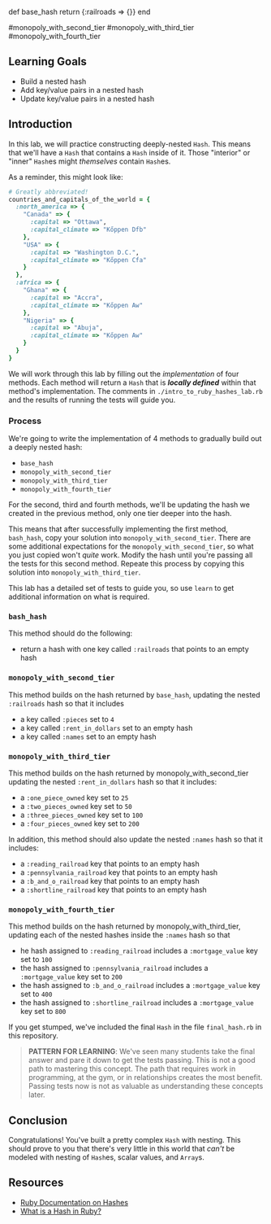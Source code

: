 def base_hash
return {:railroads => {}}
end
  
  
#monopoly_with_second_tier
#monopoly_with_third_tier
#monopoly_with_fourth_tier
  


## Learning Goals

- Build a nested hash
- Add key/value pairs in a nested hash
- Update key/value pairs in a nested hash

## Introduction

In this lab, we will practice constructing deeply-nested `Hash`. This means
that we'll have a `Hash` that contains a `Hash` inside of it. Those "interior"
or "inner" `Hash`es might _themselves_ contain `Hash`es.

As a reminder, this might look like:

```ruby
# Greatly abbreviated!
countries_and_capitals_of_the_world = {
  :north_america => {
    "Canada" => {
      :capital => "Ottawa",
      :capital_climate => "Kőppen Dfb"
    },
    "USA" => {
      :capital => "Washington D.C.",
      :capital_climate => "Kőppen Cfa"
    }
  },
  :africa => {
    "Ghana" => {
      :capital => "Accra",
      :capital_climate => "Kőppen Aw"
    },
    "Nigeria" => {
      :capital => "Abuja",
      :capital_climate => "Kőppen Aw"
    }
  }
}

```

We will work through this lab by filling out the _implementation_ of four
methods. Each method will return a `Hash` that is ***locally defined*** within
that method's implementation. The comments in `./intro_to_ruby_hashes_lab.rb`
and the results of running the tests will guide you.

### Process

We're going to write the implementation of 4 methods to gradually build out a
deeply nested hash:

* `base_hash`
* `monopoly_with_second_tier`
* `monopoly_with_third_tier`
* `monopoly_with_fourth_tier`

For the second, third and fourth methods, we'll be updating the hash we created
in the previous method, only one tier deeper into the hash.

This means that after successfully implementing the first method, `bash_hash`,
copy your solution into `monopoly_with_second_tier`. There are some additional
expectations for the `monopoly_with_second_tier`, so what you just copied won't
_quite_ work. Modify the hash until you're passing all the tests for this second
method. Repeate this process by copying this solution into
`monopoly_with_third_tier`.

This lab has a detailed set of tests to guide you, so use `learn` to get
additional information on what is required.

### `bash_hash`

This method should do the following:

- return a hash with one key called `:railroads` that points to an empty hash

### `monopoly_with_second_tier`

This method builds on the hash returned by `base_hash`, updating the nested
`:railroads` hash so that it includes

- a key called `:pieces` set to `4`
- a key called `:rent_in_dollars` set to an empty hash
- a key called `:names` set to an empty hash
  
### `monopoly_with_third_tier`

This method builds on the hash returned by monopoly_with_second_tier updating
the nested `:rent_in_dollars` hash so that it includes:
  
- a `:one_piece_owned` key set to `25`
- a `:two_pieces_owned` key set to `50`
- a `:three_pieces_owned` key set to `100`
- a `:four_pieces_owned` key set to `200`

In addition, this method should also update the nested `:names` hash so that it includes:

- a `:reading_railroad` key that points to an empty hash
- a `:pennsylvania_railroad` key that points to an empty hash
- a `:b_and_o_railroad` key that points to an empty hash
- a `:shortline_railroad` key that points to an empty hash

### `monopoly_with_fourth_tier`

This method builds on the hash returned by monopoly_with_third_tier, updating
each of the nested hashes inside the `:names` hash so that

- he hash assigned to `:reading_railroad` includes a `:mortgage_value` key set
  to `100`
- the hash assigned to `:pennsylvania_railroad` includes a `:mortgage_value` key set to `200`
- the hash assigned to `:b_and_o_railroad` includes a `:mortgage_value` key set to `400`
- the hash assigned to `:shortline_railroad` includes a `:mortgage_value` key set to `800`

If you get stumped, we've included the final `Hash` in the
file `final_hash.rb` in this repository.

> **PATTERN FOR LEARNING**: We've seen many students take the final answer and
> pare it down to get the tests passing. This is not a good path to mastering
> this concept. The path that requires work in programming, at the gym, or in
> relationships creates the most benefit. Passing tests now is not as valuable
> as understanding these concepts later.

## Conclusion

Congratulations! You've built a pretty complex `Hash` with nesting. This should
prove to you that there's very little in this world that _can't_ be modeled
with nesting of `Hash`es, scalar values, and `Array`s.

## Resources

- [Ruby Documentation on Hashes](http://ruby-doc.org/core-2.5.0/Hash.html)
- [What is a Hash in Ruby?](http://ruby.about.com/od/rubyfeatures/a/hashes.htm)
